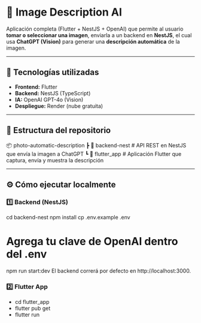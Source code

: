 # 🧠 Image Description AI

Aplicación completa (Flutter + NestJS + OpenAI) que permite al usuario **tomar o seleccionar una imagen**, enviarla a un backend en **NestJS**, el cual usa **ChatGPT (Vision)** para generar una **descripción automática** de la imagen.

---

## 🚀 Tecnologías utilizadas

- **Frontend:** Flutter  
- **Backend:** NestJS (TypeScript)  
- **IA:** OpenAI GPT-4o (Vision)  
- **Despliegue:** Render (nube gratuita)

---

## 🧩 Estructura del repositorio
📦 photo-automatic-description
┣ 📁 backend-nest # API REST en NestJS que envía la imagen a ChatGPT
┗ 📁 flutter_app # Aplicación Flutter que captura, envía y muestra la descripción

---

## ⚙️ Cómo ejecutar localmente

### 1️⃣ Backend (NestJS)

cd backend-nest
npm install
cp .env.example .env
# Agrega tu clave de OpenAI dentro del .env
npm run start:dev
El backend correrá por defecto en http://localhost:3000.

### 2️⃣ Flutter App
- cd flutter_app
- flutter pub get
- flutter run
